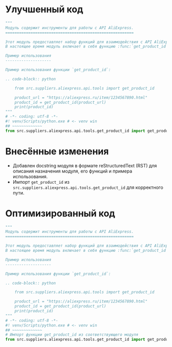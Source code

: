 # Улучшенный код
```python
"""
Модуль содержит инструменты для работы с API AliExpress.
========================================================

Этот модуль предоставляет набор функций для взаимодействия с API AliExpress.
В настоящее время модуль включает в себя функцию :func:`get_product_id` для извлечения ID продукта.

Пример использования
--------------------

Пример использования функции `get_product_id`:

.. code-block:: python

    from src.suppliers.aliexpress.api.tools import get_product_id

    product_url = "https://aliexpress.ru/item/1234567890.html"
    product_id = get_product_id(product_url)
    print(product_id)
"""
# -*- coding: utf-8 -*-
#! venv/Scripts/python.exe # <- venv win
## ~~~~~~~~~~~~~
from src.suppliers.aliexpress.api.tools.get_product_id import get_product_id

```
# Внесённые изменения
- Добавлен docstring модуля в формате reStructuredText (RST) для описания назначения модуля, его функций и примера использования.
- Импорт `get_product_id` из `src.suppliers.aliexpress.api.tools.get_product_id` для корректного пути.

# Оптимизированный код
```python
"""
Модуль содержит инструменты для работы с API AliExpress.
========================================================

Этот модуль предоставляет набор функций для взаимодействия с API AliExpress.
В настоящее время модуль включает в себя функцию :func:`get_product_id` для извлечения ID продукта.

Пример использования
--------------------

Пример использования функции `get_product_id`:

.. code-block:: python

    from src.suppliers.aliexpress.api.tools import get_product_id

    product_url = "https://aliexpress.ru/item/1234567890.html"
    product_id = get_product_id(product_url)
    print(product_id)
"""
# -*- coding: utf-8 -*-
#! venv/Scripts/python.exe # <- venv win
## ~~~~~~~~~~~~~
# Импорт функции get_product_id из соответствующего модуля
from src.suppliers.aliexpress.api.tools.get_product_id import get_product_id
